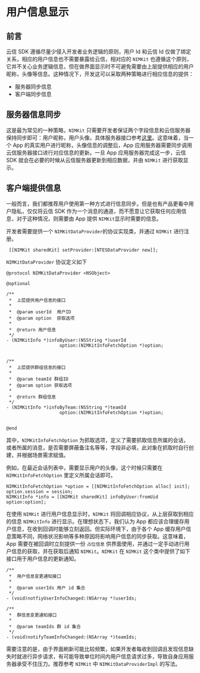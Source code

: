 # 用户信息显示

## 前言

云信 SDK 遵循尽量少侵入开发者业务逻辑的原则，用户 Id 和云信 Id 仅做了绑定关系，相应的用户信息也不需要暴露给云信，相对应的 `NIMKit` 也遵循这个原则，它并不关心业务逻辑信息，但在做界面显示时不可避免需要由上层提供相应的用户昵称，头像等信息。这种情况下，开发这可以采取两种策略进行相应信息的提供：

* 服务器同步信息
* 客户端同步信息

## 服务器信息同步

这是最为常见的一种策略，`NIMKit` 只需要开发者保证两个字段信息和云信服务器保持同步即可：用户昵称，用户头像。具体服务器接口参考[这里](http://dev.netease.im/docs?doc=server&#用户名片)。这意味着，当一个 App 的真实用户进行昵称，头像信息的调整后，App 应用服务器需要同步调用云信服务器接口进行对应信息的更新。一旦 App 应用服务器完成这一步，云信 SDK 就会在必要的时候从云信服务器更新到相应数据，并由 `NIMKit` 进行获取显示。


## 客户端提供信息

一般而言，我们都推荐用户使用第一种方式进行信息同步。但是也有产品更看中用户隐私，仅仅将云信 SDK 作为一个消息的通道，而不愿意让它获取任何应用信息，对于这种情况，则需要由 App 提供 `NIMKit`显示时需要的信息。

开发者需要提供一个 `NIMKitDataProvider`的协议实现类，并通过 `NIMKit` 进行注册。

```objc
 [[NIMKit sharedKit] setProvider:[NTESDataProvider new]]; 
```

`NIMKitDataProvider` 协议定义如下

``` objc
@protocol NIMKitDataProvider <NSObject>

@optional

/**
 *  上层提供用户信息的接口
 *
 *  @param userId  用户ID
 *  @param option  获取选项
 *
 *  @return 用户信息
 */
- (NIMKitInfo *)infoByUser:(NSString *)userId
                    option:(NIMKitInfoFetchOption *)option;


/**
 *  上层提供群组信息的接口
 *
 *  @param teamId 群组ID
 *  @param option 获取选项
 *
 *  @return 群组信息
 */
- (NIMKitInfo *)infoByTeam:(NSString *)teamId
                    option:(NIMKitInfoFetchOption *)option;
                    

@end

```

其中，`NIMKitInfoFetchOption` 为抓取选项，定义了需要抓取信息所属的会话，或者所属的消息，是否需要屏蔽备注名等等，字段非必填，此对象在抓取时自行创建，并根据场景需求赋值。

例如，在最近会话列表中，需要显示用户的头像，这个时候只需要在 `NIMKitInfoFetchOption` 里定义所属会话即可。

```objc
NIMKitInfoFetchOption *option = [[NIMKitInfoFetchOption alloc] init];
option.session = session;
NIMKitInfo *info = [[NIMKit sharedKit] infoByUser:fromUid option:option];
```


在使用 `NIMKit` 进行用户信息显示时，`NIMKit` 将回调相应协议，从上层获取到相应的信息 `NIMKitInfo` 进行显示。在理想状态下，我们认为 App 都应该合理缓存用户信息，在收到回调时能够立刻返回。但实际环境下，由于各个 App 缓存用户信息策略不同，网络状况影响等多种原因将影响用户信息的同步获取。这意味着，App 需要在被回调时立刻提供一份 `占位信息` 供界面使用，并通过一定手动进行用户信息的获取，并在获取后通知 `NIMKit`。`NIMKit` 在 `NIMKit` 这个类中提供了如下接口用于用户信息的更新通知。

```objc
/**
 *  用户信息变更通知接口
 *
 *  @param userIds 用户 id 集合
 */
- (void)notfiyUserInfoChanged:(NSArray *)userIds;

/**
 *  群信息变更通知接口
 *
 *  @param teamIds 群 id 集合
 */
- (void)notifyTeamInfoChanged:(NSArray *)teamIds;

```

需要注意的是，由于界面刷新可能比较频繁，如果开发者每收到回调且发现信息缺失时就进行异步请求，有可能导致单位时间内用户信息请求过多，导致自身应用服务器承受不住压力。推荐参考 `NIMKit` 中 `NIMKitDataProviderImpl` 的写法。

